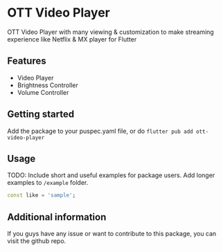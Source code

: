 <!--
This README describes the package. If you publish this package to pub.dev,
this README's contents appear on the landing page for your package.

For information about how to write a good package README, see the guide for
[writing package pages](https://dart.dev/guides/libraries/writing-package-pages).

For general information about developing packages, see the Dart guide for
[creating packages](https://dart.dev/guides/libraries/create-library-packages)
and the Flutter guide for
[developing packages and plugins](https://flutter.dev/developing-packages).
-->
# OTT Video Player

OTT Video Player with many viewing & customization to make streaming experience like Netflix & MX player for Flutter 

## Features

- Video Player
- Brightness Controller
- Volume Controller

## Getting started

Add the package to your puspec.yaml file, or do `flutter pub add ott-video-player`

## Usage

TODO: Include short and useful examples for package users. Add longer examples
to `/example` folder.

```dart
const like = 'sample';
```

## Additional information

If you guys have any issue or want to contribute to this package, you can visit the github repo.